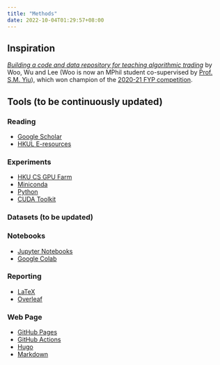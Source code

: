 ```yaml
---
title: "Methods"
date: 2022-10-04T01:29:57+08:00
---
```


<div style="text-align:left;">

## Inspiration

[*Building a code and data repository for teaching algorithmic trading*](https://awoo424.github.io/algotrading_fyp/ "FYP20009") by Woo, Wu and Lee (Woo is now an MPhil student co-supervised by [Prof. S.M. Yiu](https://www.cs.hku.hk/index.php/people/academic-staff/smyiu)), which won champion of the [2020-21 FYP competition](https://www.cs.hku.hk/content_page/content/fyp-competition-2). 

## Tools (to be continuously updated)

### Reading

- [Google Scholar](https://scholar.google.com/)
- [HKUL E-resources](https://libguides.lib.hku.hk/e-resources)

### Experiments

- [HKU CS GPU Farm](https://www.cs.hku.hk/gpu-farm/home)
- [Miniconda](https://docs.conda.io/en/latest/miniconda.html)
- [Python](https://www.python.org/)
- [CUDA Toolkit](https://developer.nvidia.com/cuda-toolkit)

### Datasets (to be updated)

### Notebooks

- [Jupyter Notebooks](https://jupyter.org/)
- [Google Colab](https://colab.research.google.com/)

### Reporting

- [LaTeX](https://www.latex-project.org/)
- [Overleaf](http://www.overleaf.com/)

### Web Page

- [GitHub Pages](https://pages.github.com/)
- [GitHub Actions](https://github.com/features/actions)
- [Hugo](https://gohugo.io/)
- [Markdown](https://daringfireball.net/projects/markdown/)

</div>